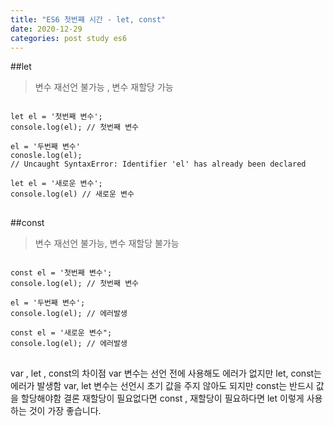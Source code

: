 ```yaml
---
title: "ES6 첫번쨰 시간 - let, const"
date: 2020-12-29
categories: post study es6
---
```

##let
>변수 재선언 불가능 , 변수 재할당 가능
<pre>
<code>
let el = '첫번째 변수';
console.log(el); // 첫번째 변수

el = '두번째 변수'
conosle.log(el);
// Uncaught SyntaxError: Identifier 'el' has already been declared

let el = '새로운 변수';
console.log(el) // 새로운 변수
</code>
</pre>

##const
>변수 재선언 불가능, 변수 재할당 불가능
<pre>
<code>
const el = '첫번째 변수';
console.log(el); // 첫번째 변수

el = '두번째 변수';
console.log(el); // 에러발생

const el = '새로운 변수";
console.log(el); // 에러발생
</code>
</pre>

var , let , const의 차이점
var 변수는 선언 전에 사용해도 에러가 없지만 let, const는 에러가 발생함
var, let 변수는 선언시 초기 값을 주지 않아도 되지만 const는 반드시 값을 할당해야함
결론
재할당이 필요없다면 const , 재할당이 필요하다면 let
이렇게 사용하는 것이 가장 좋습니다.

